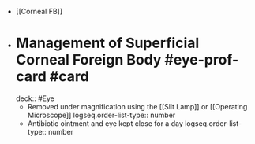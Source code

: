 - [[Corneal FB]]
- # Management of Superficial Corneal Foreign Body #eye-prof-card #card
  deck:: #Eye
	- Removed under magnification using the [[Slit Lamp]] or [[Operating Microscope]]
	  logseq.order-list-type:: number
	- Antibiotic ointment and eye kept close for a day
	  logseq.order-list-type:: number